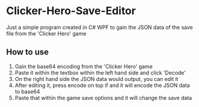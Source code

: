 # Clicker-Hero-Save-Editor
Just a simple program created in C# WPF to gain the JSON data of the save file from the 'Clicker Hero' game

## How to use
  1. Gain the base64 encoding from the 'Clicker Hero' game 
  2. Paste it within the textbox within the left hand side and click 'Decode'
  3. On the right hand side the JSON data would output, you can edit it
  4. After editing it, press encode on top if and it will encode the JSON data to base64
  5. Paste that within the game save options and it will change the save data
